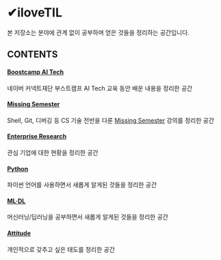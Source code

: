 # ✔iloveTIL
본 저장소는 분야에 관계 없이 공부하며 얻은 것들을 정리하는 공간입니다.

## CONTENTS

#### [Boostcamp AI Tech](https://github.com/iloveslowfood/iloveTIL/tree/main/boostcamp_ai)

네이버 커넥트재단 부스트캠프 AI Tech 교육 동안 배운 내용을 정리한 공간

#### [Missing Semester](https://github.com/iloveslowfood/iloveTIL/tree/main/missingsemester_cambridge)

Shell, Git, 디버깅 등 CS 기술 전반을 다룬 [Missing Semester](https://www.youtube.com/c/MissingSemester/videos) 강의를 정리한 공간

#### [Enterprise Research](https://github.com/iloveslowfood/iloveTIL/tree/main/enterprise_research)
관심 기업에 대한 현황을 정리한 공간

#### [Python](https://github.com/iloveslowfood/iloveTIL/blob/main/Python.md)
파이썬 언어를 사용하면서 새롭게 알게된 것들을 정리한 공간

#### [ML·DL](https://github.com/iloveslowfood/iloveTIL/blob/main/ML%C2%B7DL.md)
머신러닝/딥러닝을 공부하면서 새롭게 알게된 것들을 정리한 공간

#### [Attitude](https://github.com/iloveslowfood/iloveTIL/blob/main/Attitude.md)
개인적으로 갖추고 싶은 태도를 정리한 공간

